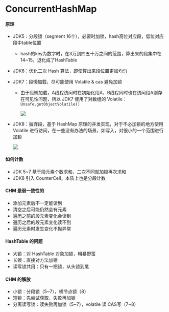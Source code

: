 # ConcurrentHashMap

#### 原理

* JDK5：分段锁（segment 16个），必要时加锁，hash高位对应段，低位对应段中table位置

  * hash的key为数字时，在3万到四五十万之间的范围，算出来的段集中在14~15，退化成了HashTable

* JDK6：优化二次 Hash 算法，即使算出来段位置更加均匀

* JDK7：段懒加载，尽可能使用 Volatile & cas 避免加锁

  * 由于段懒加载，A线程访问时在初始化段A，B线程同时也在访问段A则存在可见性问题，所以 JDK7 使用了对数组的 Volatile：`Unsafe.getObjectVolatile()`

    ![](E:\StudyNote\java\数据结构\分段锁.png)

  

* JDK8：摒弃段，基于 HashMap 原理的并发实现，对于不必加锁的地方使用 Volatile 进行访问，在一些没有办法的场景，如写入，对很小的一个范围进行加锁

  ![](E:\StudyNote\java\数据结构\CAS+同步锁.png)

#### 如何计数

* JDK 5~7 基于段元素个数求和，二次不同就加锁再次求和
* JDK8 引入 CounterCell，本质上也是分段计数

#### CHM 是弱一致性的

* 添加元素后不一定能读到
* 清空之后可能仍然会有元素
* 遍历之前的段元素变化会读到
* 遍历之后的段元素变化读不到
* 遍历元素时发生变化不抛异常

#### HashTable 的问题

* 大锁：对 HashTable 对象加锁，粗暴野蛮
* 长锁：直接对方法加锁
* 读写锁共用：只有一把锁，从头锁到尾

#### CHM 的解放

* 小锁：分段锁（5~7），桶节点锁（8）
* 短锁：先尝试获取，失败再加锁
* 分离读写锁：读失败再加锁（5~7），volatile 读 CAS写（7~8）